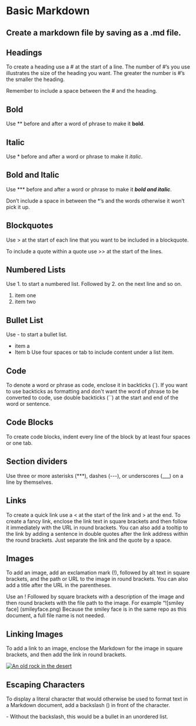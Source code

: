# Basic Markdown

## Create a markdown file by saving as a .md file.

## Headings
To create a heading use a # at the start of a line. The number of #’s you use illustrates the size of the heading you want. The greater the number is #’s the smaller the heading.

Remember to include a space between the # and the heading.

## Bold
Use ** before and after a word of phrase to make it **bold**.

## Italic
Use * before and after a word or phrase to make it *italic*.

## Bold and Italic
Use *** before and after a word or phrase to make it ***bold and italic***.

Don’t include a space in between the *’s and the words otherwise it won’t pick it up.

## Blockquotes
Use > at the start of each line that you want to be included in a blockquote. 

To include a quote within a quote use >> at the start of the lines.

## Numbered Lists

Use 1. to start a numbered list. Followed by 2. on the next line and so on.

1. item one
2. item two

## Bullet List
Use - to start a bullet list.

* item a
* Item b
    Use four spaces or tab to include content under a list item.

## Code
To denote a word or phrase as code, enclose it in backticks (`).
If you want to use backticks as formatting and don't want the word of phrase to be converted to code, use double backticks (``) at the start and end of the word or sentence.

## Code Blocks
To create code blocks, indent every line of the block by at least four spaces or one tab.

## Section dividers
Use three or more asterisks (***), dashes (---), or underscores (___) on a line by themselves.

## Links
To create a quick link use a < at the start of the link and > at the end.
To create a fancy link, enclose the link text in square brackets and then follow it immediately with the URL in round brackets.
You can also add a tooltip to the link by adding a sentence in double quotes after the link address within the round brackets. Just separate the link and the quote by a space.

## Images
To add an image, add an exclamation mark (!), followed by alt text in square brackets, and the path or URL to the image in round brackets.
You can also add a title after the URL in the parentheses.

Use an ! Followed by square brackets with a description of the image and then round brackets with the file path to the image.
For example “![smiley face] (smileyface.png)
Because the smiley face is in the same repo as this document, a full file name is not needed.

## Linking Images
To add a link to an image, enclose the Markdown for the image in square brackets, and then add the link in round brackets.

[![An old rock in the desert](/assets/images/shiprock.jpg "Shiprock, New Mexico by Beau Rogers")](https://www.flickr.com/photos/beaurogers/31833779864/in/photolist-Qv3rFw-34mt9F-a9Cmfy-5Ha3Zi-9msKdv-o3hgjr-hWpUte-4WMsJ1-KUQ8N-deshUb-vssBD-6CQci6-8AFCiD-zsJWT-nNfsgB-dPDwZJ-bn9JGn-5HtSXY-6CUhAL-a4UTXB-ugPum-KUPSo-fBLNm-6CUmpy-4WMsc9-8a7D3T-83KJev-6CQ2bK-nNusHJ-a78rQH-nw3NvT-7aq2qf-8wwBso-3nNceh-ugSKP-4mh4kh-bbeeqH-a7biME-q3PtTf-brFpgb-cg38zw-bXMZc-nJPELD-f58Lmo-bXMYG-bz8AAi-bxNtNT-bXMYi-bXMY6-bXMYv)

## Escaping Characters
To display a literal character that would otherwise be used to format text in a Markdown document, add a backslash (\) in front of the character.

\- Without the backslash, this would be a bullet in an unordered list.
